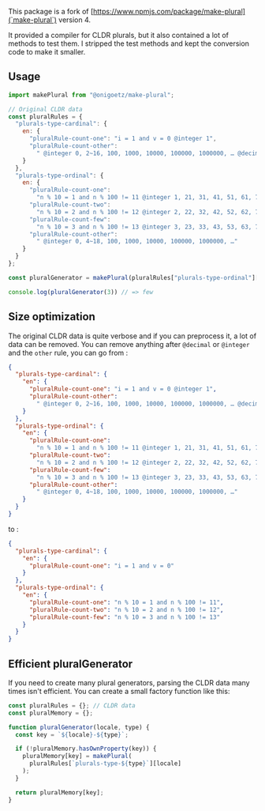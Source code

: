 This package is a fork of [https://www.npmjs.com/package/make-plural](`make-plural`) version 4.

It provided a compiler for CLDR plurals, but it also contained a lot of methods to test them.
I stripped the test methods and kept the conversion code to make it smaller.

## Usage

```javascript
import makePlural from "@onigoetz/make-plural";

// Original CLDR data
const pluralRules = {
  "plurals-type-cardinal": {
    en: {
      "pluralRule-count-one": "i = 1 and v = 0 @integer 1",
      "pluralRule-count-other":
        " @integer 0, 2~16, 100, 1000, 10000, 100000, 1000000, … @decimal 0.0~1.5, 10.0, 100.0, 1000.0, 10000.0, 100000.0, 1000000.0, …"
    }
  },
  "plurals-type-ordinal": {
    en: {
      "pluralRule-count-one":
        "n % 10 = 1 and n % 100 != 11 @integer 1, 21, 31, 41, 51, 61, 71, 81, 101, 1001, …",
      "pluralRule-count-two":
        "n % 10 = 2 and n % 100 != 12 @integer 2, 22, 32, 42, 52, 62, 72, 82, 102, 1002, …",
      "pluralRule-count-few":
        "n % 10 = 3 and n % 100 != 13 @integer 3, 23, 33, 43, 53, 63, 73, 83, 103, 1003, …",
      "pluralRule-count-other":
        " @integer 0, 4~18, 100, 1000, 10000, 100000, 1000000, …"
    }
  }
};

const pluralGenerator = makePlural(pluralRules["plurals-type-ordinal"]["en"]);

console.log(pluralGenerator(3)) // => few

```

## Size optimization

The original CLDR data is quite verbose and if you can preprocess it, a lot of data can be removed.
You can remove anything after `@decimal` or `@integer` and the `other` rule, you can go from :

```json
{
  "plurals-type-cardinal": {
    "en": {
      "pluralRule-count-one": "i = 1 and v = 0 @integer 1",
      "pluralRule-count-other":
        " @integer 0, 2~16, 100, 1000, 10000, 100000, 1000000, … @decimal 0.0~1.5, 10.0, 100.0, 1000.0, 10000.0, 100000.0, 1000000.0, …"
    }
  },
  "plurals-type-ordinal": {
    "en": {
      "pluralRule-count-one":
        "n % 10 = 1 and n % 100 != 11 @integer 1, 21, 31, 41, 51, 61, 71, 81, 101, 1001, …",
      "pluralRule-count-two":
        "n % 10 = 2 and n % 100 != 12 @integer 2, 22, 32, 42, 52, 62, 72, 82, 102, 1002, …",
      "pluralRule-count-few":
        "n % 10 = 3 and n % 100 != 13 @integer 3, 23, 33, 43, 53, 63, 73, 83, 103, 1003, …",
      "pluralRule-count-other":
        " @integer 0, 4~18, 100, 1000, 10000, 100000, 1000000, …"
    }
  }
}
```

to :

```json
{
  "plurals-type-cardinal": {
    "en": {
      "pluralRule-count-one": "i = 1 and v = 0"
    }
  },
  "plurals-type-ordinal": {
    "en": {
      "pluralRule-count-one": "n % 10 = 1 and n % 100 != 11",
      "pluralRule-count-two": "n % 10 = 2 and n % 100 != 12",
      "pluralRule-count-few": "n % 10 = 3 and n % 100 != 13"
    }
  }
}
```

## Efficient pluralGenerator

If you need to create many plural generators, parsing the CLDR data many times isn't efficient.
You can create a small factory function like this:

```javascript
const pluralRules = {}; // CLDR data
const pluralMemory = {};

function pluralGenerator(locale, type) {
  const key = `${locale}-${type}`;

  if (!pluralMemory.hasOwnProperty(key)) {
    pluralMemory[key] = makePlural(
      pluralRules[`plurals-type-${type}`][locale]
    );
  }

  return pluralMemory[key];
}
```
